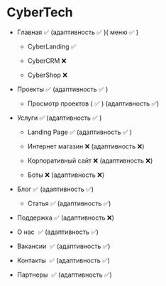 # CyberTech
- Главная :white_check_mark: (адаптивность :white_check_mark: )( меню :white_check_mark: )

  - CyberLanding :white_check_mark:

  - CyberCRM :x:

  - CyberShop :x:

- Проекты :white_check_mark:  (адаптивность :white_check_mark: )

  - Просмотр проектов  ( :white_check_mark: )  (адаптивность :white_check_mark:)

- Услуги :white_check_mark:  (адаптивность :white_check_mark: )

  - Landing Page :white_check_mark: (адаптивность :white_check_mark: )

  - Интернет магазин :x: (адаптивность :x:)

  - Корпоративный сайт :x: (адаптивность :x:)

  - Боты :x: (адаптивность :x:)

- Блог  :white_check_mark: (адаптивность  :white_check_mark:)

  - Статья :white_check_mark: (адаптивность  :white_check_mark:)
 
- Поддержка :white_check_mark: (адаптивность :x:)

- О нас  :white_check_mark: (адаптивность :white_check_mark:)

- Вакансии  :white_check_mark: (адаптивность  :white_check_mark:)

- Контакты  :white_check_mark: (адаптивность  :white_check_mark:)

- Партнеры  :white_check_mark: (адаптивность :white_check_mark:)
